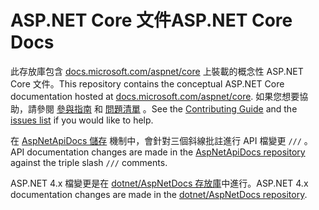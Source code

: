 # <a name="aspnet-core-docs"></a><span data-ttu-id="a40ba-101">ASP.NET Core 文件</span><span class="sxs-lookup"><span data-stu-id="a40ba-101">ASP.NET Core Docs</span></span>

<span data-ttu-id="a40ba-102">此存放庫包含 [docs.microsoft.com/aspnet/core](https://docs.microsoft.com/aspnet/core/getting-started) 上裝載的概念性 ASP.NET Core 文件。</span><span class="sxs-lookup"><span data-stu-id="a40ba-102">This repository contains the conceptual ASP.NET Core documentation hosted at [docs.microsoft.com/aspnet/core](https://docs.microsoft.com/aspnet/core/getting-started).</span></span> <span data-ttu-id="a40ba-103">如果您想要協助，請參閱 [參與指南](CONTRIBUTING.md) 和 [問題清單](https://github.com/dotnet/AspNetCore.Docs/issues) 。</span><span class="sxs-lookup"><span data-stu-id="a40ba-103">See the [Contributing Guide](CONTRIBUTING.md) and the [issues list](https://github.com/dotnet/AspNetCore.Docs/issues) if you would like to help.</span></span>

<span data-ttu-id="a40ba-104">在 [AspNetApiDocs 儲存](https://github.com/dotnet/AspNetApiDocs) 機制中，會針對三個斜線批註進行 API 檔變更 `///` 。</span><span class="sxs-lookup"><span data-stu-id="a40ba-104">API documentation changes are made in the [AspNetApiDocs repository](https://github.com/dotnet/AspNetApiDocs) against the triple slash `///` comments.</span></span>

<span data-ttu-id="a40ba-105">ASP.NET 4.x 檔變更是在 [dotnet/AspNetDocs 存放庫](https://github.com/dotnet/AspNetDocs)中進行。</span><span class="sxs-lookup"><span data-stu-id="a40ba-105">ASP.NET 4.x documentation changes are made in the [dotnet/AspNetDocs repository](https://github.com/dotnet/AspNetDocs).</span></span>
